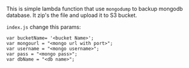 This is simple lambda function that use `mongodump` to backup mongodb database. 
It zip's the file and upload it to S3 bucket.

`index.js` change this params:
```
var bucketName= '<bucket Name>';
var mongourl = "<mongo url with port>";
var username = "<mongo username>";
var pass = "<mongo pass>";
var dbName = "<db name>";
```

